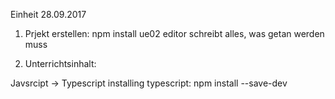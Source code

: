 Einheit 28.09.2017

1. Prjekt erstellen: 
  npm install ue02
  editor schreibt alles, was getan werden muss 
  
2. Unterrichtsinhalt:
  
  Javsrcipt -> Typescript
  installing typescript: npm install --save-dev 
  